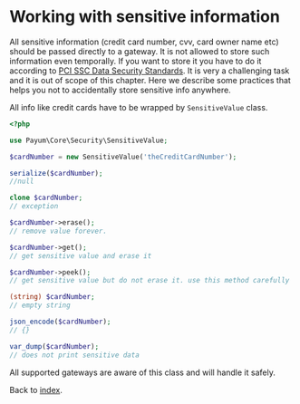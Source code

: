 # Working with sensitive information

All sensitive information (credit card number, cvv, card owner name etc) should be passed directly to a gateway.
It is not allowed to store such information even temporally.
If you want to store it you have to do it according to [PCI SSC Data Security Standards](https://www.pcisecuritystandards.org/security_standards/).
It is very a challenging task and it is out of scope of this chapter.
Here we describe some practices that helps you not to accidentally store sensitive info anywhere.

All info like credit cards have to be wrapped by `SensitiveValue` class.

```php
<?php

use Payum\Core\Security\SensitiveValue;

$cardNumber = new SensitiveValue('theCreditCardNumber');

serialize($cardNumber);
//null

clone $cardNumber;
// exception

$cardNumber->erase();
// remove value forever.

$cardNumber->get();
// get sensitive value and erase it

$cardNumber->peek();
// get sensitive value but do not erase it. use this method carefully

(string) $cardNumber;
// empty string

json_encode($cardNumber);
// {}

var_dump($cardNumber);
// does not print sensitive data
```

All supported gateways are aware of this class and will handle it safely.

Back to [index](index.md).

